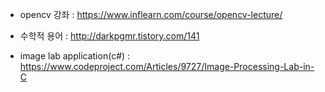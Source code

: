 - opencv 강좌 : https://www.inflearn.com/course/opencv-lecture/

- 수학적 용어 : http://darkpgmr.tistory.com/141

- image lab application(c#) : https://www.codeproject.com/Articles/9727/Image-Processing-Lab-in-C